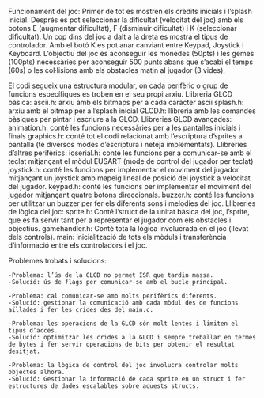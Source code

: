 Funcionament del joc: Primer de tot es mostren els crèdits inicials i l’splash inicial. Després es pot seleccionar la dificultat (velocitat del joc) amb els botons E (augmentar dificultat), F (disminuir dificultat) i K (seleccionar dificultat). Un cop dins del joc a dalt a la dreta es mostra el tipus de controlador. Amb el botó K es pot anar canviant entre Keypad, Joystick i Keyboard. L’objectiu del joc és aconseguir les monedes (50pts) i les gemes (100pts) necessàries per aconseguir 500 punts abans que s’acabi el temps (60s) o les col·lisions amb els obstacles matin al jugador (3 vides).

El codi segueix una estructura modular, on cada perifèric o grup de funcions específiques es troben en el seu propi arxiu.
Llibreria GLCD bàsica:
	ascii.h: arxiu amb els bitmaps per a cada caràcter ascii
	splash.h: arxiu amb el bitmap per a l’splash inicial
	GLCD.h: llibreria amb les comandes bàsiques per pintar i escriure a la GLCD.
Llibreries GLCD avançades:
	animation.h: conté les funcions necessàries per a les pantalles inicials i finals
	graphics.h: conté tot el codi relacionat amb l’escriptura d’sprites a pantalla (té diversos modes d’escriptura i neteja implementats).
Llibreries d’altres perifèrics:
	ioserial.h: conté les funcions per a comunicar-se amb el teclat mitjançant el mòdul EUSART (mode de control del jugador per teclat)
	joystick.h: conté les funcions per implementar el moviment del jugador mitjançant un joystick amb mapeig lineal de posició del joystick a velocitat del jugador.
	keypad.h: conté les funcions per implementar el moviment del jugador mitjançant quatre botons direccionals.
	buzzer.h: conté les funcions per utilitzar un buzzer per fer els diferents sons i melodies del joc.
Llibreries de lògica del joc:
	sprite.h: Conté l’struct de la unitat bàsica del joc, l’sprite, que es fa servir tant per a representar el jugador com els obstacles i objectius.
	gamehandler.h: Conté tota la lògica involucrada en el joc (llevat dels controls).
main: inicialització de tots els mòduls i transferència d’informació entre els controladors i el joc.

Problemes trobats i solucions:

	-Problema: l’ús de la GLCD no permet ISR que tardin massa.
	-Solució: ús de flags per comunicar-se amb el bucle principal.

	-Problema: cal comunicar-se amb molts perifèrics diferents.
	-Solució: gestionar la comunicació amb cada mòdul des de funcions aïllades i fer les crides des del main.c.
	
	-Problema: les operacions de la GLCD són molt lentes i limiten el tipus d’accés.
	-Solució: optimitzar les crides a la GLCD i sempre treballar en termes de bytes i fer servir operacions de bits per obtenir el resultat desitjat.

	-Problema: la lògica de control del joc involucra controlar molts objectes alhora.
	-Solució: Gestionar la informació de cada sprite en un struct i fer estructures de dades escalables sobre aquests structs.
